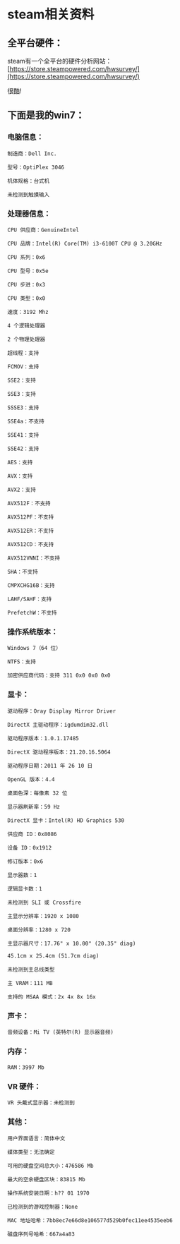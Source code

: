 # steam相关资料

## 全平台硬件：

steam有一个全平台的硬件分析网站：[https://store.steampowered.com/hwsurvey/](https://store.steampowered.com/hwsurvey/)

很酷!

## 下面是我的win7：

### 电脑信息：

```text
制造商：Dell Inc.

型号：OptiPlex 3046

机体规格：台式机

未检测到触摸输入
```

### 处理器信息：

```text
CPU 供应商：GenuineIntel

CPU 品牌：Intel(R) Core(TM) i3-6100T CPU @ 3.20GHz

CPU 系列：0x6

CPU 型号：0x5e

CPU 步进：0x3

CPU 类型：0x0

速度：3192 Mhz

4 个逻辑处理器

2 个物理处理器

超线程：支持

FCMOV：支持

SSE2：支持

SSE3：支持

SSSE3：支持

SSE4a：不支持

SSE41：支持

SSE42：支持

AES：支持

AVX：支持

AVX2：支持

AVX512F：不支持

AVX512PF：不支持

AVX512ER：不支持

AVX512CD：不支持

AVX512VNNI：不支持

SHA：不支持

CMPXCHG16B：支持

LAHF/SAHF：支持

PrefetchW：不支持
```

### 操作系统版本：

```text
Windows 7（64 位）

NTFS：支持

加密供应商代码：支持 311 0x0 0x0 0x0
```

### 显卡：

```text
驱动程序：Oray Display Mirror Driver

DirectX 主驱动程序：igdumdim32.dll

驱动程序版本：1.0.1.17485

DirectX 驱动程序版本：21.20.16.5064

驱动程序日期：2011 年 26 10 日

OpenGL 版本：4.4

桌面色深：每像素 32 位

显示器刷新率：59 Hz

DirectX 显卡：Intel(R) HD Graphics 530

供应商 ID：0x8086

设备 ID：0x1912

修订版本：0x6

显示器数：1

逻辑显卡数：1

未检测到 SLI 或 Crossfire

主显示分辨率：1920 x 1080

桌面分辨率：1280 x 720

主显示器尺寸：17.76" x 10.00" (20.35" diag)

45.1cm x 25.4cm (51.7cm diag)

未检测到主总线类型

主 VRAM：111 MB

支持的 MSAA 模式：2x 4x 8x 16x 
```

### 声卡：

```text
音频设备：Mi TV (英特尔(R) 显示器音频)
```

### 内存：

```text
RAM：3997 Mb
```

### VR 硬件：

```text
VR 头戴式显示器：未检测到
```

### 其他：

```text
用户界面语言：简体中文

媒体类型：无法确定

可用的硬盘空间总大小：476586 Mb

最大的空余硬盘区块：83815 Mb

操作系统安装日期：һ?? 01 1970

已检测到的游戏控制器：None

MAC 地址哈希：7bb8ec7e66d8e106577d529b0fec11ee4535eeb6

磁盘序列号哈希：667a4a83
```

